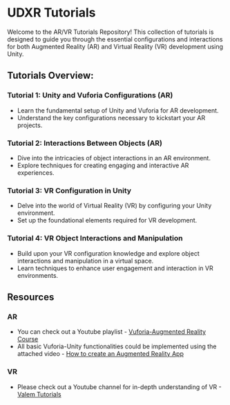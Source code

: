 # UDXR Tutorials

Welcome to the AR/VR Tutorials Repository! This collection of tutorials is designed to guide you through the essential configurations and interactions for both Augmented Reality (AR) and Virtual Reality (VR) development using Unity.

## Tutorials Overview:

### Tutorial 1: Unity and Vuforia Configurations (AR)
- Learn the fundamental setup of Unity and Vuforia for AR development.
- Understand the key configurations necessary to kickstart your AR projects.

### Tutorial 2: Interactions Between Objects (AR)
- Dive into the intricacies of object interactions in an AR environment.
- Explore techniques for creating engaging and interactive AR experiences.

### Tutorial 3: VR Configuration in Unity
- Delve into the world of Virtual Reality (VR) by configuring your Unity environment.
- Set up the foundational elements required for VR development.

### Tutorial 4: VR Object Interactions and Manipulation
- Build upon your VR configuration knowledge and explore object interactions and manipulation in a virtual space.
- Learn techniques to enhance user engagement and interaction in VR environments.

## Resources

### AR
- You can check out a Youtube playlist - [Vuforia-Augmented Reality Course](https://www.youtube.com/watch?v=2Vu_lEYgkyQ&list=PL_Nji0JOuXg0tJ-HQ8g0OgEjIxL5RO1R2)
- All basic Vuforia-Unity functionalities could be implemented using the attached video - [How to create an Augmented Reality App](https://www.youtube.com/watch?v=MtiUx_szKbI&t=907s)

### VR
- Please check out a Youtube channel for in-depth understanding of VR - [Valem Tutorials](https://www.youtube.com/@ValemTutorials)
